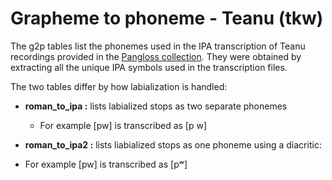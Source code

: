 # Grapheme to phoneme - Teanu (tkw)

The g2p tables list the phonemes used in the IPA transcription of Teanu recordings provided in the [Pangloss collection](https://pangloss.cnrs.fr/corpus/Teanu?lang=fr&mode=pro).
They were obtained by extracting all the unique IPA symbols used in the transcription files.

The two tables differ by how labialization is handled:

* **roman_to_ipa :**  lists labialized stops as two separate phonemes
  * For example [pw] is transcribed as [p w]

* **roman_to_ipa2 :** lists liabialized stops as one phoneme using a diacritic:
 * For example [pw] is transcribed as [pʷ]
